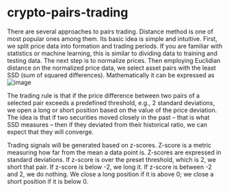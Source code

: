 # crypto-pairs-trading
There are several approaches to pairs trading. Distance method is one of most popular ones among them. Its basic idea is simple and intuitive. First, we split price data into formation and trading periods. If you are familiar with statistics or machine learning, this is similar to dividing data to training and testing data. The next step is to normalize prices. Then employing Euclidian distance on the normalized price data, we select asset pairs with the least SSD (sum of squared differences). Mathematically it can be expressed as
![image](https://github.com/fadai88/crypto-pairs-trading/assets/12747028/9f36c49c-e1d5-4690-8f56-9b7d55d3308e)


The trading rule is that if the price difference between two pairs of a selected pair exceeds a predefined threshold, e.g., 2 standard deviations, we open a long or short position based on the value of the price deviation. The idea is that if two securities moved closely in the past – that is what SSD measures – then if they deviated from their historical ratio, we can expect that they will converge.

Trading signals will be generated based on z-scores. Z-score is a metric measuring how far from the mean a data point is. Z-scores are expressed in standard deviations. If z-score is over the preset threshold, which is 2, we short that pair. If z-score is below -2, we long it. If z-score is between -2 and 2, we do nothing. We close a long position if it is above 0; we close a short position if it is below 0.
